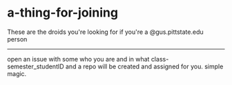 # a-thing-for-joining
These are the droids you're looking for if you're a @gus.pittstate.edu person

---
open an issue with some who you are and in what class-semester_studentID and a repo will be created and assigned for you. simple magic.
